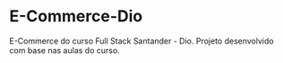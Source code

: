 # E-Commerce-Dio
E-Commerce do curso Full Stack Santander - Dio.
Projeto desenvolvido com base nas aulas do curso.
